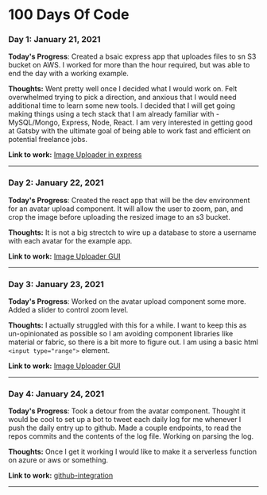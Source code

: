 # 100 Days Of Code

### Day 1: January 21, 2021

**Today's Progress**:
    Created a bsaic express app that uploades files to sn S3 bucket on AWS.  I worked for more than the hour required, but was able to end the day with a working example.

**Thoughts:** 
    Went pretty well once I decided what I would work on.  Felt overwhelmed trying to pick a direction, and anxious that I would need additional time to learn some new tools.  I decided that I will get going making things using a tech stack that I am already familiar with - MySQL/Mongo, Express, Node, React.  I am very interested in getting good at Gatsby with the ultimate goal of being able to work fast and efficient on potential freelance jobs.

**Link to work:** 
    [Image Uploader in express](https://github.com/b3aut1fu1mach1n3/image-upload)

---
### Day 2: January 22, 2021

**Today's Progress**:
    Created the react app that will be the dev environment for an avatar upload component.  It will allow the user to zoom, pan, and crop the image before uploading the resized image to an s3 bucket.

**Thoughts:** 
    It is not a big strectch to wire up a database to store a username with each avatar for the example app.

**Link to work:** 
    [Image Uploader GUI](https://github.com/b3aut1fu1mach1n3/image-upload-gui)

---
### Day 3: January 23, 2021

**Today's Progress**:
    Worked on the avatar upload component some more. Added a slider to control zoom level.

**Thoughts:** 
    I actually struggled with this for a while. I want to keep this as un-opinionated as possible so I am avoiding component libraries like material or fabric, so there is a bit more to figure out.  I am using a basic html `<input type="range">` element.

**Link to work:** 
    [Image Uploader GUI](https://github.com/b3aut1fu1mach1n3/image-upload-gui)

---
### Day 4: January 24, 2021

**Today's Progress**:
    Took a detour from the avatar component.  Thought it would be cool to set up a bot to tweet each daily log for me whenever I push the daily entry up to github.  Made a couple endpoints, to read the repos commits and the contents of the log file.  Working on parsing the log.

**Thoughts:** 
    Once I get it working I would like to make it a serverless function on azure or aws or something.

**Link to work:** 
    [github-integration](https://github.com/b3aut1fu1mach1n3/github-integration)

---